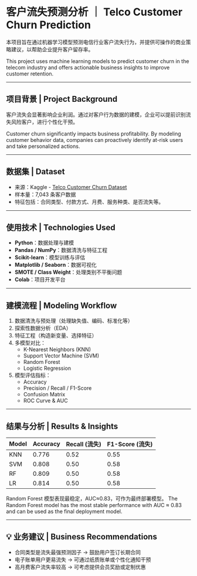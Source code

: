 # 客户流失预测分析 ｜ Telco Customer Churn Prediction

本项目旨在通过机器学习模型预测电信行业客户流失行为，并提供可操作的商业策略建议，以帮助企业提升客户留存率。

This project uses machine learning models to predict customer churn in the telecom industry and offers actionable business insights to improve customer retention.

---

## 项目背景 | Project Background

客户流失会显著影响企业利润。通过对客户行为数据的建模，企业可以提前识别流失风险客户，进行个性化干预。

Customer churn significantly impacts business profitability. By modeling customer behavior data, companies can proactively identify at-risk users and take personalized actions.

---

## 数据集 | Dataset

- 来源：Kaggle - [Telco Customer Churn Dataset](https://www.kaggle.com/datasets/blastchar/telco-customer-churn)
- 样本量：7,043 条客户数据
- 特征包括：合同类型、付款方式、月费、服务种类、是否流失等。

---

## 使用技术 | Technologies Used

- **Python**：数据处理与建模
- **Pandas / NumPy**：数据清洗与特征工程
- **Scikit-learn**：模型训练与评估
- **Matplotlib / Seaborn**：数据可视化
- **SMOTE / Class Weight**：处理类别不平衡问题
- **Colab**：项目开发平台

---

## 建模流程 | Modeling Workflow

1. 数据清洗与预处理（处理缺失值、编码、标准化等）
2. 探索性数据分析（EDA）
3. 特征工程（构造新变量、选择特征）
4. 多模型对比：
   - K-Nearest Neighbors (KNN)
   - Support Vector Machine (SVM)
   - Random Forest
   - Logistic Regression
5. 模型评估指标：
   - Accuracy
   - Precision / Recall / F1-Score
   - Confusion Matrix
   - ROC Curve & AUC

---

## 结果与分析 | Results & Insights

| Model | Accuracy | Recall (流失) | F1-Score (流失) |
|------|----------|----------------|-----------------|
| KNN  | 0.776     | 0.52           | 0.55            |
| SVM  | 0.808     | 0.50           | 0.58            |
| RF   | 0.809     | 0.50           | 0.58            |
| LR   | 0.814     | 0.50           | 0.58            |

Random Forest 模型表现最稳定，AUC≈0.83，可作为最终部署模型。
The Random Forest model has the most stable performance with AUC ≈ 0.83 and can be used as the final deployment model.

---

## 💡 业务建议 | Business Recommendations

- 合同类型是流失最强预测因子 → 鼓励用户签订长期合同
- 电子账单用户更易流失 → 可通过纸质账单或个性化通知干预
- 高月费客户流失率较高 → 可考虑提供会员奖励或定制优惠


